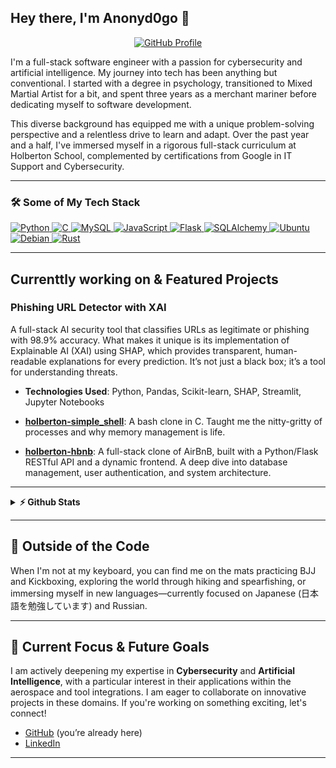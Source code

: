 ## **Hey there, I'm Anonyd0go 👋**
<p align="center">
  <a href="https://github.com/anonyd0go">
    <img src="https://img.shields.io/badge/Profile-AnonyD0go-blueviolet?style=for-the-badge&logo=github" alt="GitHub Profile">
  </a>
</p>

I'm a full-stack software engineer with a passion for cybersecurity and artificial intelligence. My journey into tech has been anything but conventional. I started with a degree in psychology, transitioned to Mixed Martial Artist for a bit, and spent three years as a merchant mariner before dedicating myself to software development.

This diverse background has equipped me with a unique problem-solving perspective and a relentless drive to learn and adapt. Over the past year and a half, I've immersed myself in a rigorous full-stack curriculum at Holberton School, complemented by certifications from Google in IT Support and Cybersecurity.

---
### 🛠️ Some of My Tech Stack
<p align="left">
  <a href="https://www.python.org" target="_blank"> <img src="https://img.shields.io/badge/Python-3776AB?style=for-the-badge&logo=python&logoColor=white" alt="Python"/> </a>
  <a href="https://www.cprogramming.com/" target="_blank"> <img src="https://img.shields.io/badge/C-00599C?style=for-the-badge&logo=c&logoColor=white" alt="C"/> </a>
  <a href="https://www.mysql.com/" target="_blank"> <img src="https://img.shields.io/badge/MySQL-00000F?style=for-the-badge&logo=mysql&logoColor=white" alt="MySQL"/> </a>
  <a href="https://developer.mozilla.org/en-US/docs/Web/JavaScript" target="_blank"> <img src="https://img.shields.io/badge/JavaScript-F7DF1E?style=for-the-badge&logo=javascript&logoColor=black" alt="JavaScript"/> </a>
  <a href="https://flask.palletsprojects.com/" target="_blank"> <img src="https://img.shields.io/badge/Flask-000000?style=for-the-badge&logo=flask&logoColor=white" alt="Flask"/> </a>
  <a href="https://www.sqlalchemy.org/" target="_blank"> <img src="https://img.shields.io/badge/SQLAlchemy-D71F00?style=for-the-badge&logo=sqlalchemy&logoColor=white" alt="SQLAlchemy"/> </a>
  <a href="https://www.ubuntu.com/" target="_blank"> <img src="https://img.shields.io/badge/Ubuntu-E95420?style=for-the-badge&logo=ubuntu&logoColor=white" alt="Ubuntu"/> </a>
  <a href="https://www.debian.org/" target="_blank"> <img src="https://img.shields.io/badge/Debian-A81D33?style=for-the-badge&logo=debian&logoColor=white" alt="Debian"/> </a>
  <a href="https://www.rust-lang.org" target="_blank"> <img src="https://img.shields.io/badge/Rust-000000?style=for-the-badge&logo=rust&logoColor=white" alt="Rust"/> </a>

---

## **Currenttly working on & Featured Projects**
### Phishing URL Detector with XAI
A full-stack AI security tool that classifies URLs as legitimate or phishing with 98.9% accuracy. What makes it unique is its implementation of Explainable AI (XAI) using SHAP, which provides transparent, human-readable explanations for every prediction. It’s not just a black box; it’s a tool for understanding threats.
- **Technologies Used**: Python, Pandas, Scikit-learn, SHAP, Streamlit, Jupyter Notebooks
  
- **[holberton-simple_shell](https://github.com/anonyd0go/holbertonschool-simple_shell)**: A bash clone in C. Taught me the nitty-gritty of processes and why memory management is life.  
- **[holberton-hbnb](https://github.com/anonyd0go/holbertonschool-hbnb)**: A full-stack clone of AirBnB, built with a Python/Flask RESTful API and a dynamic frontend. A deep dive into database management, user authentication, and system architecture. 

---

<details>
  <summary><b>⚡ Github Stats</b></summary>
    <br />
    <img height="180em" src="https://github-readme-stats.vercel.app/api?username=anonyd0go&show_icons=true&theme=radical&hide_border=true&count_private=true&include_all_commits=true"/>
    <img height="180em" src="https://github-readme-stats.vercel.app/api/top-langs/?username=anonyd0go&show_icons=true&theme=radical&hide_border=true&layout=compact"/>
</details>

---

## 🥋 **Outside of the Code**
When I'm not at my keyboard, you can find me on the mats practicing BJJ and Kickboxing, exploring the world through hiking and spearfishing, or immersing myself in new languages—currently focused on Japanese (日本語を勉強しています) and Russian.

---

## 🎯 **Current Focus & Future Goals**
I am actively deepening my expertise in **Cybersecurity** and **Artificial Intelligence**, with a particular interest in their applications within the aerospace and tool integrations. I am eager to collaborate on innovative projects in these domains. If you're working on something exciting, let's connect!
- [GitHub](https://github.com/anonyd0go) (you’re already here)  
- [LinkedIn](https://www.linkedin.com/in/cyberddf/)  

---
